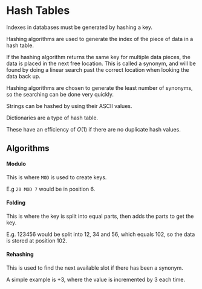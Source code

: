 # Hash Tables

Indexes in databases must be generated by hashing a key.

Hashing algorithms are used to generate the index of the piece of data in a hash table.

If the hashing algorithm returns the same key for multiple data pieces, the data is placed in the next
free location. This is called a synonym, and will be found by doing a linear search past the correct location when
looking the data back up.

Hashing algorithms are chosen to generate the least number of synonyms, so the searching can be done very quickly.

Strings can be hashed by using their ASCII values.

Dictionaries are a type of hash table.

These have an efficiency of $O(1)$ if there are no duplicate hash values.

## Algorithms

#### Modulo

This is where `MOD` is used to create keys.

E.g `20 MOD 7` would be in position 6.

#### Folding

This is where the key is split into equal parts, then adds the parts to get the key.

E.g. 123456 would be split into 12, 34 and 56, which equals 102, so the data is stored at position 102.

#### Rehashing

This is used to find the next available slot if there has been a synonym.

A simple example is +3, where the value is incremented by 3 each time.
